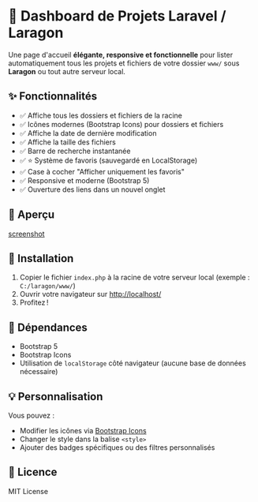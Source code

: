 # 📂 Dashboard de Projets Laravel / Laragon

Une page d'accueil **élégante, responsive et fonctionnelle** pour lister automatiquement tous les projets et fichiers de votre dossier `www/` sous **Laragon** ou tout autre serveur local.

## ✨ Fonctionnalités

- ✅ Affiche tous les dossiers et fichiers de la racine
- ✅ Icônes modernes (Bootstrap Icons) pour dossiers et fichiers
- ✅ Affiche la date de dernière modification
- ✅ Affiche la taille des fichiers
- ✅ Barre de recherche instantanée
- ✅ ⭐️ Système de favoris (sauvegardé en LocalStorage)
- ✅ Case à cocher "Afficher uniquement les favoris"
- ✅ Responsive et moderne (Bootstrap 5)
- ✅ Ouverture des liens dans un nouvel onglet

## 📸 Aperçu

[screenshot](https://prnt.sc/mO3rVthH9S48)

## 🚀 Installation

1. Copier le fichier `index.php` à la racine de votre serveur local (exemple : `C:/laragon/www/`)
2. Ouvrir votre navigateur sur [http://localhost/](http://localhost/)
3. Profitez !

## 🔧 Dépendances

- Bootstrap 5
- Bootstrap Icons
- Utilisation de `localStorage` côté navigateur (aucune base de données nécessaire)

## 💡 Personnalisation

Vous pouvez :
- Modifier les icônes via [Bootstrap Icons](https://icons.getbootstrap.com/)
- Changer le style dans la balise `<style>`
- Ajouter des badges spécifiques ou des filtres personnalisés

## 📜 Licence

MIT License
